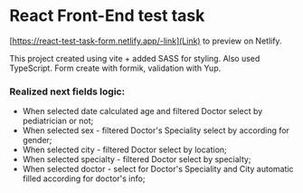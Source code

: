 # React Front-End test task

[https://react-test-task-form.netlify.app/-link](Link) to preview on Netlify.

This project created using vite + added SASS for styling. Also used TypeScript. Form create with formik, validation with Yup.

### Realized next fields logic:

- When selected date calculated age and filtered Doctor select by pediatrician or not;
- When selected sex - filtered Doctor's Speciality select by according for gender;
- When selected city - filtered Doctor select by location;
- When selected specialty - filtered Doctor select by specialty;
- When selected doctor - select for Doctor's Speciality and City automatic filled according for doctor's info;
